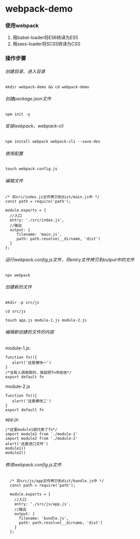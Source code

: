 # webpack-demo

 ### 使用webpack
 1. 用babel-loader将ES6转译为ES5
 2. 用sass-loader将SCSS转译为CSS


 ### 操作步骤

 ######   创建目录、进入目录

 ` mkdir webpack-demo && cd webpack-demo `

 ######   创建package.json文件

 ` npm init -y `

 ######   安装webpack、webpack-cli

 ` npm install webpack webpack-cli --save-dev `

 ######   使用配置

 ` touch webpack.config.js `

 ######   编辑文件


```
/* 将src/index.js文件拷贝到dist/main.js中 */
const path = require('path');

module.exports = {
  //入口
  entry: './src/index.js',
  //输出
  output: {
     filename: 'main.js',
     path: path.resolve(__dirname, 'dist')
  }
};
```

 ######   运行webpack.config.js文件，将entry文件拷贝到output中的文件

 ` npx webpack `

######   创建新的文件

 `mkdir -p src/js`

 `cd src/js`
 
 `touch app.js module-1.js module-2.js`

 ######  编辑新创建的文件的内容

 module-1.js:
 ```
 function fn(){
    alert('这是模块一')
}
/*当有人调用我时，我就把fn传给他*/
export default fn
 ```
 module-2.js
 ```
 function fn(){
    alert('这是模块二')
}
export default fn
```
app.js:
```
/*这里module1就代表了fn*/
import module1 from './module-1'
import module2 from './module-2'
alert('这是进口文件')
module1()
module2()
```

 ###### 修改webpack.config.js文件

```
  /* 将src/js/app文件拷贝到dist/bundle.js中 */
  const path = require('path');

  module.exports = {
    //入口
    entry: './src/js/app.js',
    //输出
    output: {
      filename: 'bundle.js',
      path: path.resolve(__dirname, 'dist')
    }
  };
```

